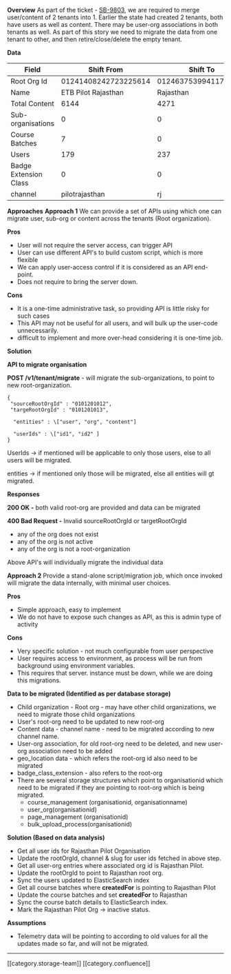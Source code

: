  **Overview** As part of the ticket - [SB-9803](https://project-sunbird.atlassian.net/browse/SB-9803?oldIssueView=true), we are required to merge user/content of 2 tenants into 1. Earlier the state had created 2 tenants, both have users as well as content. There may be user-org associations in both tenants as well. As part of this story we need to migrate the data from one tenant to other, and then retire/close/delete the empty tenant.



 **Data** 

| Field | Shift From | Shift To | 
|  --- |  --- |  --- | 
| Root Org Id | 01241408242723225614 | 01246375399411712074 | 
| Name | ETB Pilot Rajasthan | Rajasthan | 
| Total Content | 6144 | 4271 | 
| Sub-organisations | 0 | 0 | 
| Course Batches | 7 | 0 | 
| Users | 179 | 237 | 
| Badge Extension Class | 0 | 0 | 
| channel | pilotrajasthan | rj | 

 **Approaches**  **Approach 1** We can provide a set of APIs using which one can migrate user, sub-org or content across the tenants (Root organization).



 **Pros** 


* User will not require the server access, can trigger API
* User can use different API's to build custom script, which is more flexible
* We can apply user-access control if it is considered as an API end-point.
* Does not require to bring the server down.

 **Cons** 


* It is a one-time administrative task, so providing API is little risky for such cases
* This API may not be useful for all users, and will bulk up the user-code unnecessarily.
* difficult to implement and more over-head considering it is one-time job.



 **Solution** 

 **API to migrate organisation** 

 **POST /v1/tenant/migrate**  - will migrate the sub-organizations, to point to new root-organization.


```
{
 "sourceRootOrgId" : "0101201012",
 "targeRootOrgId" : "0101201013",

  "entities" : \["user", "org", "content"]

  "userIds" : \["id1", "id2" ]
}
```


UserIds → if mentioned will be applicable to only those users, else to all users will be migrated.

entities → if mentioned only those will be migrated, else all entities will gt migrated.

 **Responses** 

 **200 OK -** both valid root-org are provided and data can be migrated

 **400 Bad Request -**  Invalid sourceRootOrgId or targetRootOrgId


* any of the org does not exist
* any of the org is not active
* any of the org is not a root-organization



Above API's will individually migrate the individual data



 **Approach 2** Provide a stand-alone script/migration job, which once invoked will migrate the data internally, with minimal user choices.

 **Pros** 


* Simple approach, easy to implement
* We do not have to expose such changes as API, as this is admin type of activity

 **Cons** 


* Very specific solution - not much configurable from user perspective
* User requires access to environment, as process will be run from background using environment variables.
* This requires that server. instance must be down, while we are doing this migrations.

 **Data to be migrated (Identified as per database storage)** 
* Child organization - Root org - may have other child organizations, we need to migrate those child organizations
* User's root-org need to be updated to new root-org
* Content data - channel name - need to be migrated according to new channel name.
* User-org association, for old root-org need to be deleted, and new user-org association need to be added
* geo_location data - which refers the root-org id also need to be migrated
* badge_class_extension - also refers to the root-org
* There are several storage structures which point to organisationid which need to be migrated if they are pointing to root-org which is being migrated.
    * course_management (organisationid, organisationname)
    * user_org(organisationid)
    * page_management (organisationid)
    * bulk_upload_process(organisationid)

    

 **Solution (Based on data analysis)** 
* Get all user ids for Rajasthan Pilot Organisation
* Update the rootOrgId, channel & slug for user ids fetched in above step.
* Get all user-org entries where associated org id is Rajasthan Pilot.
* Update the rootOrgId to point to Rajasthan root org.
* Sync the users updated to ElasticSearch index
* Get all course batches where  **createdFor**  is pointing to Rajasthan Pilot
* Update the course batches and set  **createdFor**  to Rajasthan
* Sync the course batch details to ElasticSearch index.
* Mark the Rajasthan Pilot Org → inactive status.

 **Assumptions** 
* Telemetry data will be pointing to according to old values for all the updates made so far, and will not be migrated.



*****

[[category.storage-team]] 
[[category.confluence]] 
